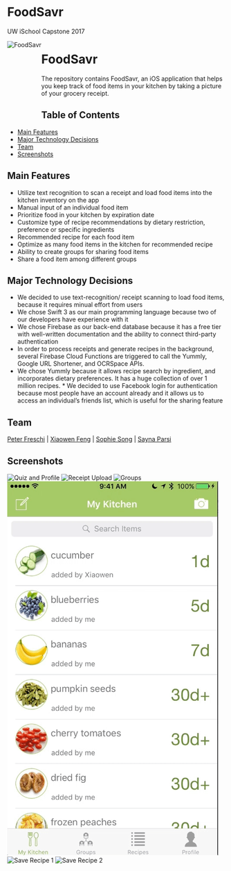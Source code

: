 # FoodSavr
UW iSchool Capstone 2017

<a href="https://github.com/pfreschi/FoodSavr">
    <img src="http://i.imgur.com/yTmgjCp.png" alt="FoodSavr" title="FoodSavr" align="left" height="180" />
</a>

FoodSavr
======================

The repository contains FoodSavr, an iOS application that helps you keep track of food items in your kitchen by taking a picture of your grocery receipt. 


## Table of Contents

- [Main Features](#main-features)
- [Major Technology Decisions](#major-technology-decisions)
- [Team](#team)
- [Screenshots](#screenshots)

## Main Features
* Utilize text recognition to scan a receipt and load food items into the kitchen inventory on the app
* Manual input of an individual food item
* Prioritize food in your kitchen by expiration date
* Customize type of recipe recommendations by dietary restriction, preference or specific ingredients
* Recommended recipe for each food item
* Optimize as many food items in the kitchen for recommended recipe 
* Ability to create groups for sharing food items
* Share a food item among different groups

## Major Technology Decisions  
* We decided to use text-recognition/ receipt scanning to load food items, because it requires minual effort from users
* We chose Swift 3 as our main programming language because two of our developers have experience with it
* We chose Firebase as our back-end database because it has a free tier with well-written documentation and the ability to connect third-party authentication
* In order to process receipts and generate recipes in the background, several Firebase Cloud Functions are triggered to call the Yummly, Google URL Shortener, and OCRSpace APIs.
*  We chose Yummly because it allows recipe search by ingredient, and incorporates dietary preferences. It has a huge collection of over 1 million recipes.                                                                                      * We decided to use Facebook login for authentication because most people have an account already and it allows us to access an individual’s friends list, which is useful for the sharing feature

## Team
[Peter Freschi](https://github.com/pfreschi) | [Xiaowen Feng](https://github.com/xiaowenfeng1) | [Sophie Song](https://www.linkedin.com/in/yiyingsong/) | [Sayna Parsi](https://github.com/sainap)

## Screenshots
![Quiz and Profile](gifs/quizandprofile.gif "Quiz and Profile")
![Receipt Upload](gifs/receiptupload.gif "Receipt Upload")
![Groups](gifs/group.gif "Groups")
![Search Inventory](gifs/searchinventory.gif "Search Inventory")
![Save Recipe 1](gifs/openandsaverecipe.gif "Save Recipe 1")
![Save Recipe 2](gifs/savedrecipes.gif "Save Recipe 2")



